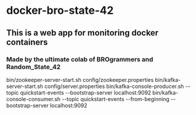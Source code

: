 # docker-bro-state-42
## This is  a web app for monitoring docker containers 
### Made by the ultimate colab of BROgrammers and Random_State_42


bin/zookeeper-server-start.sh config/zookeeper.properties
bin/kafka-server-start.sh config/server.properties
bin/kafka-console-producer.sh --topic quickstart-events --bootstrap-server localhost:9092
bin/kafka-console-consumer.sh --topic quickstart-events --from-beginning --bootstrap-server localhost:9092